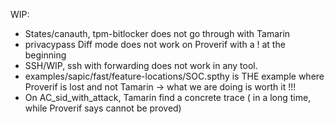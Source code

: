 WIP:

 * States/canauth, tpm-bitlocker does not go through with Tamarin
 * privacypass Diff mode does not work on Proverif with a ! at the beginning
 * SSH/WIP, ssh with forwarding does not work in any tool.
 * examples/sapic/fast/feature-locations/SOC.spthy is THE example where Proverif is lost and not Tamarin -> what we are doing is worth it !!!
 * On AC_sid_with_attack, Tamarin find a concrete trace ( in a long time, while Proverif says cannot be proved)
